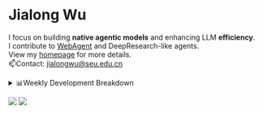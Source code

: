#  Jialong Wu

I focus on building **native agentic models** and enhancing LLM **efficiency**.<br>
I contribute to [WebAgent](https://github.com/Alibaba-NLP/WebAgent) and DeepResearch-like agents.<br>
View my [homepage](https://callanwu.github.io/) for more details. <br>
📫Contact: jialongwu@seu.edu.cn

<details><summary>📊Weekly Development Breakdown</summary>

<!--START_SECTION:waka-->

```txt
From: 28 June 2025 - To: 05 July 2025

Total Time: 17 hrs 17 mins

Python       13 hrs 16 mins  ███████████████████▒░░░░░   76.74 %
JSON         1 hr 49 mins    ██▓░░░░░░░░░░░░░░░░░░░░░░   10.56 %
Bash         48 mins         █▒░░░░░░░░░░░░░░░░░░░░░░░   04.71 %
Text         33 mins         ▓░░░░░░░░░░░░░░░░░░░░░░░░   03.23 %
Git          20 mins         ▒░░░░░░░░░░░░░░░░░░░░░░░░   01.95 %
```

<!--END_SECTION:waka-->

[![wakatime](https://wakatime.com/badge/user/c6720b29-9431-4a60-bc9d-e1fb2b6bd65f.svg)](https://wakatime.com/@c6720b29-9431-4a60-bc9d-e1fb2b6bd65f)
</details>

[![](https://img.shields.io/badge/Google%20Scholar-4385FE.svg?&color=d6d6d6&style=flat-square&logo=google-scholar)](https://scholar.google.com/citations?user=6eg2m4YAAAAJ)
![](https://komarev.com/ghpvc/?username=callanwu)
